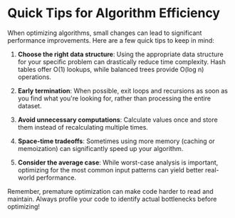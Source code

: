 # Quick Tips for Algorithm Efficiency

When optimizing algorithms, small changes can lead to significant performance improvements. Here are a few quick tips to keep in mind:

1. **Choose the right data structure**: Using the appropriate data structure for your specific problem can drastically reduce time complexity. Hash tables offer O(1) lookups, while balanced trees provide O(log n) operations.

2. **Early termination**: When possible, exit loops and recursions as soon as you find what you're looking for, rather than processing the entire dataset.

3. **Avoid unnecessary computations**: Calculate values once and store them instead of recalculating multiple times.

4. **Space-time tradeoffs**: Sometimes using more memory (caching or memoization) can significantly speed up your algorithm.

5. **Consider the average case**: While worst-case analysis is important, optimizing for the most common input patterns can yield better real-world performance.

Remember, premature optimization can make code harder to read and maintain. Always profile your code to identify actual bottlenecks before optimizing!
